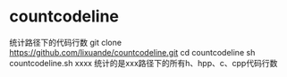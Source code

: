 # countcodeline
统计路径下的代码行数
git clone https://github.com/lixuande/countcodeline.git
cd countcodeline
sh countcodeline.sh xxxx
统计的是xxx路径下的所有h、hpp、c、cpp代码行数
